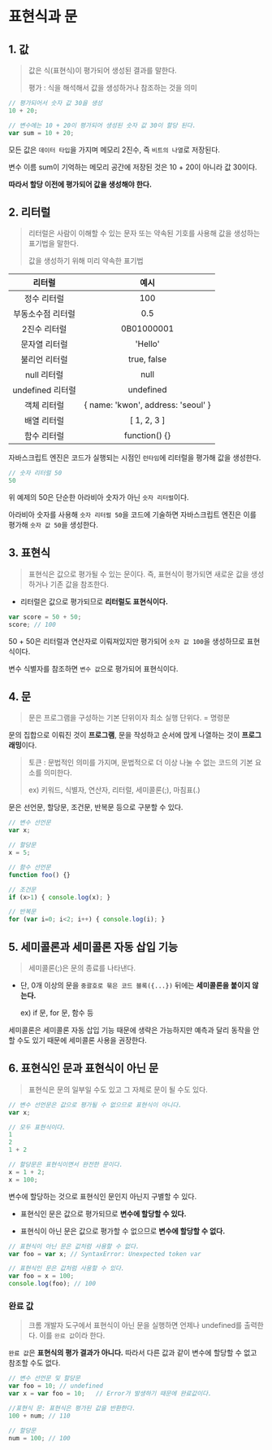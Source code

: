 # 표현식과 문

## 1. 값

> 값은 식(표현식)이 평가되어 생성된 결과를 말한다.
>
> 평가 : 식을 해석해서 값을 생성하거나 참조하는 것을 의미

```javascript
// 평가되어서 숫자 값 30을 생성
10 + 20;

// 변수에는 10 + 20이 평가되어 생성된 숫자 값 30이 할당 된다.
var sum = 10 + 20;
```

모든 값은 `데이터 타입`을 가지며 메모리 2진수, 즉 `비트의 나열`로 저장된다.

변수 이름 sum이 기억하는 메모리 공간에 저장된 것은 10 + 20이 아니라 값 30이다.

**따라서 할당 이전에 평가되어 값을 생성해야 한다.**



## 2. 리터럴

> 리터럴은 사람이 이해할 수 있는 문자 또는 약속된 기호를 사용해 값을 생성하는 표기법을 말한다.
>
> 값을 생성하기 위해 미리 약속한 표기법

|      리터럴       |                예시                |
| :---------------: | :--------------------------------: |
|    정수 리터럴    |                100                 |
| 부동소수점 리터럴 |                0.5                 |
|   2진수 리터럴    |             0B01000001             |
|   문자열 리터럴   |              'Hello'               |
|   불리언 리터럴   |            true, false             |
|    null 리터럴    |                null                |
| undefined 리터럴  |             undefined              |
|    객체 리터럴    | { name: 'kwon', address: 'seoul' } |
|    배열 리터럴    |            [ 1, 2, 3 ]             |
|    함수 리터럴    |           function() {}            |

자바스크립트 엔진은 코드가 실행되는 시점인 `런타임`에 리터럴을 평가해 값을 생성한다.

```javascript
// 숫자 리터럴 50
50
```

위 예제의 50은 단순한 아라비아 숫자가 아닌 `숫자 리터럴`이다.

아라비아 숫자를 사용해 `숫자 리터럴 50`을 코드에 기술하면 자바스크립트 엔진은 이를 평가해 `숫자 값 50`을 생성한다.



## 3. 표현식

> 표현식은 값으로 평가될 수 있는 문이다. 즉, 표현식이 평가되면 새로운 값을 생성하거나 기존 값을 참조한다.

- 리터럴은 값으로 평가되므로 **리터럴도 표현식이다.**

```javascript
var score = 50 + 50;
score; // 100
```

50 + 50은 리터럴과 연산자로 이뤄져있지만 평가되어 `숫자 값 100`을 생성하므로 표현식이다.

변수 식별자를 참조하면 `변수 값`으로 평가되어 표현식이다.



## 4. 문

> 문은 프로그램을 구성하는 기본 단위이자 최소 실행 단위다. = 명령문

문의 집합으로 이뤄진 것이 **프로그램**, 문을 작성하고 순서에 맍게 나열하는 것이 **프로그래밍**이다.

> 토큰 : 문법적인 의미를 가지며, 문법적으로 더 이상 나눌 수 없는 코드의 기본 요소를 의미한다.
>
> ex) 키워드, 식별자, 연산자, 리터럴, 세미콜론(;), 마침표(.)

문은 선언문, 할당문, 조건문, 반복문 등으로 구분할 수 있다.

```javascript
// 변수 선언문
var x;

// 할당문
x = 5;

// 함수 선언문
function foo() {}

// 조건문
if (x>1) { console.log(x); }

// 반복문
for (var i=0; i<2; i++) { console.log(i); }
```



## 5. 세미콜론과 세미콜론 자동 삽입 기능

> 세미콜론(;)은 문의 종료를 나타낸다.

- 단, 0개 이상의 문을 `중괄호로 묶은 코드 블록({...})` 뒤에는 **세미콜론을 붙이지 않는다.**

  ex) if 문, for 문, 함수 등

세미콜론은 세미콜론 자동 삽입 기능 때문에 생략은 가능하지만 예측과 달리 동작을 안할 수도 있기 때문에 세미콜론 사용을 권장한다.



## 6. 표현식인 문과 표현식이 아닌 문

> 표현식은 문의 일부일 수도 있고 그 자체로 문이 될 수도 있다.

```javascript
// 변수 선언문은 값으로 평가될 수 없으므로 표현식이 아니다.
var x;

// 모두 표현식이다.
1
2
1 + 2

// 할당문은 표현식이면서 완전한 문이다.
x = 1 + 2;
x = 100;
```

변수에 할당하는 것으로 표현식인 문인지 아닌지 구별할 수 있다.

- 표현식인 문은 값으로 평가되므로 **변수에 할당할 수 있다.**

- 표현식이 아닌 문은 값으로 평가할 수 없으므로 **변수에 할당할 수 없다.**

```javascript
// 표현식이 아닌 문은 값처럼 사용할 수 없다.
var foo = var x; // SyntaxError: Unexpected token var

// 표현식인 문은 값처럼 사용할 수 있다.
var foo = x = 100;
console.log(foo); // 100
```



### 완료 값

> 크롬 개발자 도구에서 표현식이 아닌 문을 실행하면 언제나 undefined를 출력한다. 이를 `완료 값`이라 한다.

`완료 값`은 **표현식의 평가 결과가 아니다.** 따라서 다른 값과 같이 변수에 할당할 수 없고 참조할 수도 없다.

```javascript
// 변수 선언문 및 할당문
var foo = 10; // undefined
var x = var foo = 10;	// Error가 발생하기 때문에 완료값이다.

//표현식 문: 표현식은 평가된 값을 반환한다.
100 + num; // 110

// 할당문
num = 100; // 100
```

